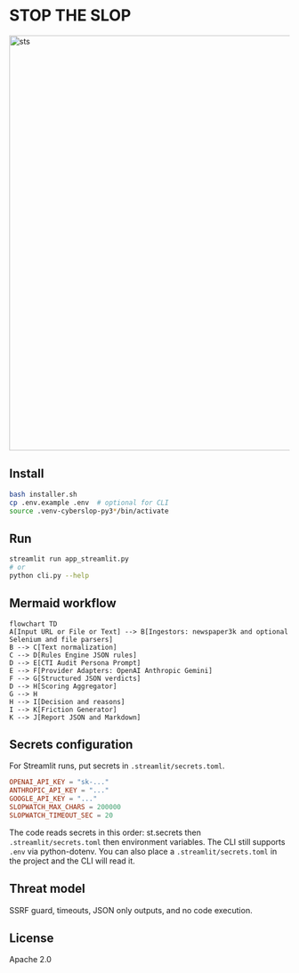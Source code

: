 # STOP THE SLOP

<img width="720" height="746" alt="sts" src="https://github.com/user-attachments/assets/4eed5b93-a666-45ff-ac6d-0595160529f8" />


## Install

```bash
bash installer.sh
cp .env.example .env  # optional for CLI
source .venv-cyberslop-py3*/bin/activate
```

## Run

```bash
streamlit run app_streamlit.py
# or
python cli.py --help
```

## Mermaid workflow

```mermaid
flowchart TD
A[Input URL or File or Text] --> B[Ingestors: newspaper3k and optional Selenium and file parsers]
B --> C[Text normalization]
C --> D[Rules Engine JSON rules]
D --> E[CTI Audit Persona Prompt]
E --> F[Provider Adapters: OpenAI Anthropic Gemini]
F --> G[Structured JSON verdicts]
D --> H[Scoring Aggregator]
G --> H
H --> I[Decision and reasons]
I --> K[Friction Generator]
K --> J[Report JSON and Markdown]
```

## Secrets configuration

For Streamlit runs, put secrets in `.streamlit/secrets.toml`.

```toml
OPENAI_API_KEY = "sk-..."
ANTHROPIC_API_KEY = "..."
GOOGLE_API_KEY = "..."
SLOPWATCH_MAX_CHARS = 200000
SLOPWATCH_TIMEOUT_SEC = 20
```

The code reads secrets in this order: st.secrets then `.streamlit/secrets.toml` then environment variables.
The CLI still supports `.env` via python-dotenv. You can also place a `.streamlit/secrets.toml` in the project and the CLI will read it.

## Threat model

SSRF guard, timeouts, JSON only outputs, and no code execution.

## License

Apache 2.0
